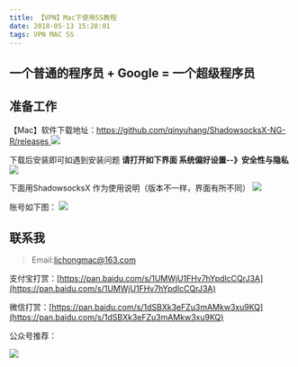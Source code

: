 ```yaml
---
title: 【VPN】Mac下使用SS教程
date: 2018-05-13 15:28:01
tags: VPN MAC SS
---
```

## 一个普通的程序员 + Google = 一个超级程序员
## 准备工作
【Mac】软件下载地址：[https://github.com/qinyuhang/ShadowsocksX-NG-R/releases
](https://github.com/qinyuhang/ShadowsocksX-NG-R/releases
)
![](http://i2.51cto.com/images/blog/201805/11/a2bb93d0978f332c7729b112cef34b14.png?x-oss-process=image/watermark,size_16,text_QDUxQ1RP5Y2a5a6i,color_FFFFFF,t_100,g_se,x_10,y_10,shadow_90,type_ZmFuZ3poZW5naGVpdGk=)


下载后安装即可如遇到安装问题
**请打开如下界面 系统偏好设置--》安全性与隐私**
![](http://i2.51cto.com/images/blog/201805/11/ad4066c7b8be112686167e4f7e10cfbf.png?x-oss-process=image/watermark,size_16,text_QDUxQ1RP5Y2a5a6i,color_FFFFFF,t_100,g_se,x_10,y_10,shadow_90,type_ZmFuZ3poZW5naGVpdGk=)

下面用ShadowsocksX 作为使用说明（版本不一样，界面有所不同）
![](http://i2.51cto.com/images/blog/201805/11/a97f3bccb4ac17eead548d518f0ad77f.png?x-oss-process=image/watermark,size_16,text_QDUxQ1RP5Y2a5a6i,color_FFFFFF,t_100,g_se,x_10,y_10,shadow_90,type_ZmFuZ3poZW5naGVpdGk=)


账号如下图：
![](http://i2.51cto.com/images/blog/201805/11/9361d3f05884b5f64277267e653b4c54.png?x-oss-process=image/watermark,size_16,text_QDUxQ1RP5Y2a5a6i,color_FFFFFF,t_100,g_se,x_10,y_10,shadow_90,type_ZmFuZ3poZW5naGVpdGk=)

## 联系我
> Email:lichongmac@163.com

支付宝打赏：[https://pan.baidu.com/s/1UMWjU1FHv7hYpdlcCQrJ3A](https://pan.baidu.com/s/1UMWjU1FHv7hYpdlcCQrJ3A)

微信打赏：[https://pan.baidu.com/s/1dSBXk3eFZu3mAMkw3xu9KQ](https://pan.baidu.com/s/1dSBXk3eFZu3mAMkw3xu9KQ)

公众号推荐：

![](http://i2.51cto.com/images/blog/201805/11/0e2ece55187caabd7b246e9550a8d5a0.png?x-oss-process=image/watermark,size_16,text_QDUxQ1RP5Y2a5a6i,color_FFFFFF,t_100,g_se,x_10,y_10,shadow_90,type_ZmFuZ3poZW5naGVpdGk=)